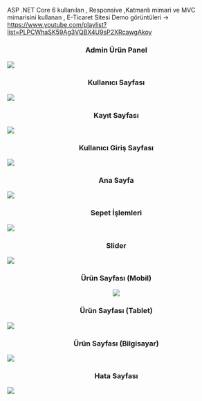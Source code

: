 ASP .NET Core 6 kullanılan , Responsive ,Katmanlı mimari ve MVC mimarisini kullanan , E-Ticaret Sitesi
Demo görüntüleri -> https://www.youtube.com/playlist?list=PLPCWhaSK59Ag3VQBX4U9sP2XRcawgAkoy
<h3 align="center">Admin Ürün Panel</h1>
<img src="https://github.com/Burakyilmam/E-TicaretSite/assets/61635780/8bacd22c-7b5c-4530-963a-bbe370eedd77">
<h3 align="center">Kullanıcı Sayfası</h1>
<img src="https://github.com/Burakyilmam/E-TicaretSite/assets/61635780/a65c120a-de54-41f6-a2ca-293200387bdc">
<h3 align="center">Kayıt Sayfası</h1>
<img src="https://github.com/Burakyilmam/E-TicaretSite/assets/61635780/0b8662cd-f0f3-452c-9fbf-5037c792f493">
<h3 align="center">Kullanıcı Giriş Sayfası</h1>
<img src="https://github.com/Burakyilmam/E-TicaretSite/assets/61635780/dc83ddfe-24f0-4bf7-b10d-aa4cccb62dde">
<h3 align="center">Ana Sayfa</h1>
<img src="https://github.com/Burakyilmam/E-TicaretSite/assets/61635780/9a5d29be-51bb-4fa3-8293-d9e32214175d">
<h3 align="center">Sepet İşlemleri</h1>
<img src="https://github.com/Burakyilmam/E-TicaretSite/assets/61635780/678acc5b-f155-484a-9056-4c5c5a28ad23">
<h3 align="center">Slider</h1>
<img src="https://github.com/Burakyilmam/E-TicaretSite/assets/61635780/78fa6919-f0f6-484c-8425-c9ad1202384d">
<h3 align="center">Ürün Sayfası (Mobil)</h1>
<p align="center">
  <img src="https://github.com/Burakyilmam/E-TicaretSite/assets/61635780/b6dbec94-bb6a-485f-b37d-b9f8d8bb60b1">
</p>
<h3 align="center">Ürün Sayfası (Tablet)</h1>
<img src="https://github.com/Burakyilmam/E-TicaretSite/assets/61635780/634c5a93-6e83-4dec-a906-6ba0ed9777ff">
<h3 align="center">Ürün Sayfası (Bilgisayar)</h1>
<img src="https://github.com/Burakyilmam/E-TicaretSite/assets/61635780/3ea98222-d20a-4115-927b-0bc86ff7894b">
<h3 align="center">Hata Sayfası</h1>
<img src="https://github.com/Burakyilmam/E-TicaretSite/assets/61635780/9f1973e4-a4ef-4bf4-ab61-662b578d8222">





